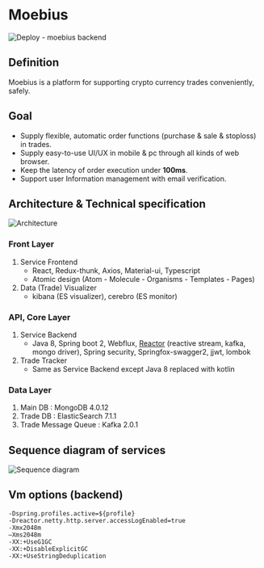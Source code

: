 # Moebius
![Deploy - moebius backend](https://github.com/team-moebius/hashmain-backend/workflows/Deploy%20-%20moebius%20backend/badge.svg)

## Definition
Moebius is a platform for supporting crypto currency trades conveniently, safely.

## Goal
* Supply flexible, automatic order functions (purchase & sale & stoploss) in trades.
* Supply easy-to-use UI/UX in mobile & pc through all kinds of web browser.
* Keep the latency of order execution under **100ms**.
* Support user Information management with email verification.

## Architecture & Technical specification
![Architecture](https://github.com/knunu/diagram/blob/master/Moebius%20architecture-Phase%204%20(latest).png?raw=false)
### Front Layer

1. Service Frontend
   * React, Redux-thunk, Axios, Material-ui, Typescript
   * Atomic design (Atom - Molecule - Organisms - Templates - Pages)
2. Data (Trade) Visualizer
   * kibana (ES visualizer), cerebro (ES monitor)

### API, Core Layer

1. Service Backend
   * Java 8, Spring boot 2, Webflux, [Reactor](https://projectreactor.io) (reactive stream, kafka, mongo driver), Spring security, Springfox-swagger2, jjwt, lombok
2. Trade Tracker
   * Same as Service Backend except Java 8 replaced with kotlin

### Data Layer

1. Main DB : MongoDB 4.0.12
2. Trade DB : ElasticSearch 7.1.1
3. Trade Message Queue : Kafka 2.0.1

## Sequence diagram of services
![Sequence diagram](https://user-images.githubusercontent.com/15190229/68497952-0ed03780-0299-11ea-9fd7-14406aa5d912.png)

## Vm options (backend)
```
-Dspring.profiles.active=${profile}
-Dreactor.netty.http.server.accessLogEnabled=true
-Xmx2048m
–Xms2048m
-XX:+UseG1GC
-XX:+DisableExplicitGC
-XX:+UseStringDeduplication
```
